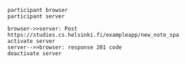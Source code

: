     participant browser
    participant server

    browser->>server: Post https://studies.cs.helsinki.fi/exampleapp/new_note_spa
    activate server
    server-->>browser: response 201 code
    deactivate server